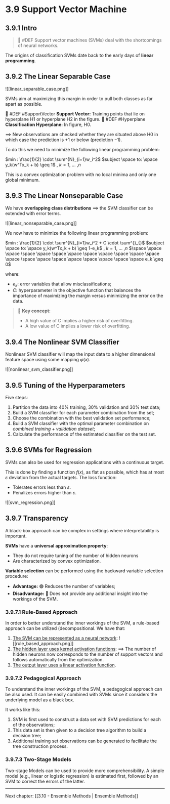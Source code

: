 # 3.9 Support Vector Machine
## 3.9.1 Intro
> 🔑 #DEF Support vector machines (SVMs) deal with the shortcomings of neural networks.

The origins of classification SVMs date back to the early days of **linear programming**.

## 3.9.2 The Linear Separable Case
![[linear_separable_case.png]]

SVMs aim at maximizing this margin in order to pull both classes as far apart as possible.

🎯 #DEF #SupportVector **Support Vector:** Training points that lie on hyperplane H1 or hyperplane H2 in the figure.
🎯 #DEF #Hyperplane **Classification Hyperplane:** In figure, H0.

==> New observations are checked whether they are situated above H0 in which case the prediction is +1 or below (prediction −1).

To do this we need to minimize the following linear programming problem:

$min : \frac{1}{2} \cdot \sum^{N}_{i=1}w_i^2$
$subject \space to: \space y_k(w^Tx_k + b) \geq 1$ , $k= 1$, ... ,$n$

This is a convex optimization problem with no local minima and only one global minimum.

## 3.9.3 The Linear Nonseparable Case
We have **overlapping class distributions** ==> the SVM classifier can be extended with error terms.

![[linear_nonseparable_case.png]]

We now have to minimize the following linear programming problem:

$min : \frac{1}{2} \cdot \sum^{N}_{i=1}w_i^2 + C \cdot \sum^{}_{}$
$subject \space to: \space y_k(w^Tx_k + b) \geq 1-e_k$ , $k= 1$, ... ,$n$
$\space \space \space \space \space \space \space \space \space \space \space \space \space \space \space \space \space \space \space \space \space e_k \geq 0$

where:
- $e_k$: error variables that allow misclassifications;
- $C$: hyperparameter in the objective function that balances the importance of maximizing the margin versus minimizing the error on the data.

> 🔑 **Key concept:**
> - A high value of C implies a higher risk of overfitting.
> - A low value of C implies a lower risk of overfitting.

## 3.9.4 The Nonlinear SVM Classifier
Nonlinear SVM classifier will map the input data to a higher dimensional feature space using some mapping $φ(x)$.

![[nonlinear_svm_classifier.png]]

## 3.9.5 Tuning of the Hyperparameters
Five steps:
1. Partition the data into 40% training, 30% validation and 30% test data;
2. Build a SVM classifier for each parameter combination from the set;
3. Choose the combination with the best validation set performance;
4. Build a SVM classifier with the optimal parameter combination on *combined training + validation dataset*;
5. Calculate the performance of the estimated classifier on the test set.

## 3.9.6 SVMs for Regression
SVMs can also be used for regression applications with a continuous target.

This is done by finding a function $f(x)$, as flat as possible, which has at most $ε$ deviation from the actual targets. The loss function:
- Tolerates errors less than $ε$.
- Penalizes errors higher than $ε$.

![[svm_regression.png]]

## 3.9.7 Transparency
A black-box approach can be complex in settings where interpretability is important.

**SVMs** have a **universal approximation property**:
- They do not require tuning of the number of hidden neurons 
- Are characterized by convex optimization.

**Variable selection** can be performed using the backward variable selection procedure: 
- **Advantage:**
		🟢 Reduces the number of variables; 
- **Disadvantage:**
		🔴 Does not provide any additional insight into the workings of the SVM.

### 3.9.7.1 Rule-Based Approach
In order to better understand the inner workings of the SVM, a rule-based approach can be utilized (decompositional. We have that:
1. <u>The SVM can be represented as a neural network</u>:
	![[rule_based_approach.png]]
2. <u>The hidden layer uses kernel activation functions</u>: 
	==> The number of hidden neurons now corresponds to the number of support vectors and follows automatically from the optimization.
3. <u>The output layer uses a linear activation function</u>.

### 3.9.7.2 Pedagogical Approach
To understand the inner workings of the SVM, a pedagogical approach can be also used. It can be easily combined with SVMs since it considers the underlying model as a black box.

It works like this:
1. SVM is first used to construct a data set with SVM predictions for each of the observations;
2. This data set is then given to a decision tree algorithm to build a decision tree;
3. Additional training set observations can be generated to facilitate the tree construction process.

### 3.9.7.3 Two-Stage Models 
Two-stage Models can be used to provide more comprehensibility.
A simple model (e.g., linear or logistic regression) is estimated first, followed by an SVM to correct the errors of the latter.

---

Next chapter: [[3.10 - Ensemble Methods | Ensemble Methods]]